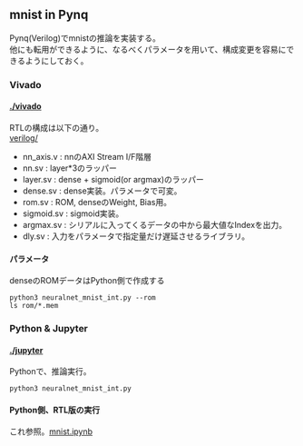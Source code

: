 
## mnist in Pynq
Pynq(Verilog)でmnistの推論を実装する。  
他にも転用ができるように、なるべくパラメータを用いて、構成変更を容易にできるようにしておく。  

### Vivado
#### [./vivado](./vivado)  
RTLの構成は以下の通り。  
[verilog/](vivado/vivado.srcs/sources_1/imports/verilog/)  
- nn_axis.v : nnのAXI Stream I/F階層  
- nn.sv : layer*3のラッパー  
- layer.sv : dense + sigmoid(or argmax)のラッパー  
- dense.sv : dense実装。パラメータで可変。  
- rom.sv : ROM, denseのWeight, Bias用。  
- sigmoid.sv : sigmoid実装。  
- argmax.sv : シリアルに入ってくるデータの中から最大値なIndexを出力。  
- dly.sv : 入力をパラメータで指定量だけ遅延させるライブラリ。


#### パラメータ 
denseのROMデータはPython側で作成する
```
python3 neuralnet_mnist_int.py --rom
ls rom/*.mem
```


### Python & Jupyter
#### [./jupyter](./jupyter)  
Pythonで、推論実行。
```
python3 neuralnet_mnist_int.py
```

#### Python側、RTL版の実行
これ参照。[mnist.ipynb](./jupyter/mnist.ipynb)



